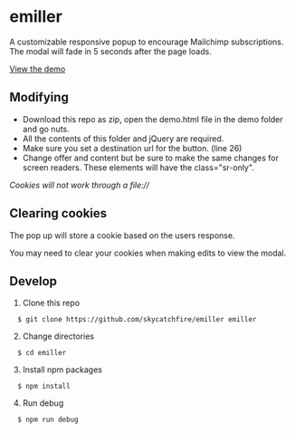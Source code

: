 # emiller
A customizable responsive popup to encourage Mailchimp subscriptions. The modal will fade in 5 seconds after the page loads.

[View the demo](https://skycatchfire.github.io/emiller/demo/demo.html)

## Modifying 
- Download this repo as zip, open the demo.html file in the demo folder and go nuts.
- All the contents of this folder and jQuery are required.
- Make sure you set a destination url for the button. (line 26)
- Change offer and content but be sure to make the same changes for screen readers. These elements will have the class="sr-only".

*Cookies will not work through a file://*

## Clearing cookies
The pop up will store a cookie based on the users response.

You may need to clear your cookies when making edits to view the modal.

## Develop

1. Clone this repo

```
  $ git clone https://github.com/skycatchfire/emiller emiller
```

2. Change directories

```
  $ cd emiller
```

3. Install npm packages

```
  $ npm install
```

4. Run debug

```
  $ npm run debug
```
